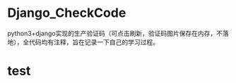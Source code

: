 # Django_CheckCode
python3+django实现的生产验证码（可点击刷新，验证码图片保存在内存，不落地），全代码均有注释，旨在记录一下自己的学习过程。
<h1>test</h1>

